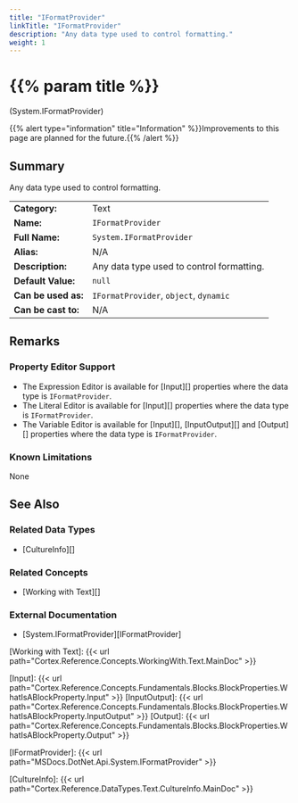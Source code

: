 ```yaml
---
title: "IFormatProvider"
linkTitle: "IFormatProvider"
description: "Any data type used to control formatting."
weight: 1
---
```


# {{% param title %}}

<p class="namespace">(System.IFormatProvider)</p>

{{% alert type="information" title="Information" %}}Improvements to this page are planned for the future.{{% /alert %}}

## Summary

Any data type used to control formatting.

| | |
|-|-|
| **Category:**          | Text                                                          |
| **Name:**              | `IFormatProvider`                                                        |
| **Full Name:**         | `System.IFormatProvider`                                                 |
| **Alias:**             | N/A |
| **Description:**       | Any data type used to control formatting. |
| **Default Value:**     | `null`                                           |
| **Can be used as:**    | `IFormatProvider`, `object`, `dynamic`                                          |
| **Can be cast to:**    | N/A |

## Remarks

### Property Editor Support

- The Expression Editor is available for [Input][] properties where the data type is `IFormatProvider`.
- The Literal Editor is available for [Input][] properties where the data type is `IFormatProvider`.
- The Variable Editor is available for [Input][], [InputOutput][] and [Output][] properties where the data type is `IFormatProvider`.

### Known Limitations

None

## See Also

### Related Data Types

- [CultureInfo][]

### Related Concepts

- [Working with Text][]

### External Documentation

- [System.IFormatProvider][IFormatProvider]

[Working with Text]: {{< url path="Cortex.Reference.Concepts.WorkingWith.Text.MainDoc" >}}

[Input]: {{< url path="Cortex.Reference.Concepts.Fundamentals.Blocks.BlockProperties.WhatIsABlockProperty.Input" >}}
[InputOutput]: {{< url path="Cortex.Reference.Concepts.Fundamentals.Blocks.BlockProperties.WhatIsABlockProperty.InputOutput" >}}
[Output]: {{< url path="Cortex.Reference.Concepts.Fundamentals.Blocks.BlockProperties.WhatIsABlockProperty.Output" >}}

[IFormatProvider]: {{< url path="MSDocs.DotNet.Api.System.IFormatProvider" >}}

[CultureInfo]: {{< url path="Cortex.Reference.DataTypes.Text.CultureInfo.MainDoc" >}}
